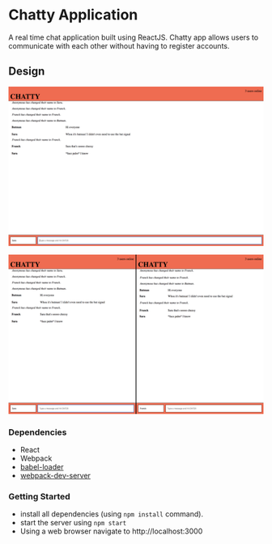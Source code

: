 # Chatty Application

A real time chat application built using ReactJS. Chatty app allows users to communicate with each other without having to register accounts. 

## Design
!["Screenshot of the Chatty real-time web app"](https://github.com/saradoubleu/ChattyApp/blob/master/docs/mainWindow.png)

!["Screenshot of the Side by side communication"](https://github.com/saradoubleu/ChattyApp/blob/master/docs/twoWindows.png)

### Dependencies
* React
* Webpack
* [babel-loader](https://github.com/babel/babel-loader)
* [webpack-dev-server](https://github.com/webpack/webpack-dev-server)


### Getting Started
- install all dependencies (using `npm install` command).
- start the server using `npm start`
- Using a web browser navigate to http://localhost:3000

